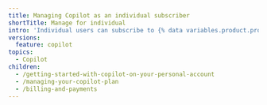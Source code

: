 ```yaml
---
title: Managing Copilot as an individual subscriber
shortTitle: Manage for individual
intro: 'Individual users can subscribe to {% data variables.product.prodname_copilot_pro_short %}, {% data variables.product.prodname_copilot_pro_plus_short %}, or {% data variables.product.prodname_copilot_free_short %} for personal use.'
versions:
  feature: copilot
topics:
  - Copilot
children:
  - /getting-started-with-copilot-on-your-personal-account
  - /managing-your-copilot-plan
  - /billing-and-payments
---
```

